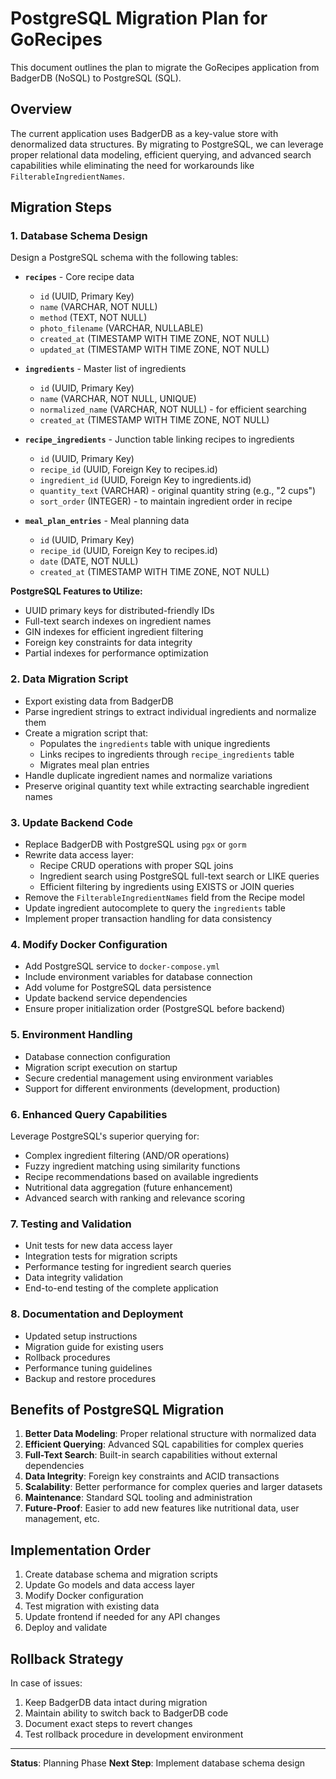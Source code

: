 # PostgreSQL Migration Plan for GoRecipes

This document outlines the plan to migrate the GoRecipes application from BadgerDB (NoSQL) to PostgreSQL (SQL).

## Overview

The current application uses BadgerDB as a key-value store with denormalized data structures. By migrating to PostgreSQL, we can leverage proper relational data modeling, efficient querying, and advanced search capabilities while eliminating the need for workarounds like `FilterableIngredientNames`.

## Migration Steps

### 1. Database Schema Design

Design a PostgreSQL schema with the following tables:

- **`recipes`** - Core recipe data
  - `id` (UUID, Primary Key)
  - `name` (VARCHAR, NOT NULL)
  - `method` (TEXT, NOT NULL)
  - `photo_filename` (VARCHAR, NULLABLE)
  - `created_at` (TIMESTAMP WITH TIME ZONE, NOT NULL)
  - `updated_at` (TIMESTAMP WITH TIME ZONE, NOT NULL)

- **`ingredients`** - Master list of ingredients
  - `id` (UUID, Primary Key)
  - `name` (VARCHAR, NOT NULL, UNIQUE)
  - `normalized_name` (VARCHAR, NOT NULL) - for efficient searching
  - `created_at` (TIMESTAMP WITH TIME ZONE, NOT NULL)

- **`recipe_ingredients`** - Junction table linking recipes to ingredients
  - `id` (UUID, Primary Key)
  - `recipe_id` (UUID, Foreign Key to recipes.id)
  - `ingredient_id` (UUID, Foreign Key to ingredients.id)
  - `quantity_text` (VARCHAR) - original quantity string (e.g., "2 cups")
  - `sort_order` (INTEGER) - to maintain ingredient order in recipe

- **`meal_plan_entries`** - Meal planning data
  - `id` (UUID, Primary Key)
  - `recipe_id` (UUID, Foreign Key to recipes.id)
  - `date` (DATE, NOT NULL)
  - `created_at` (TIMESTAMP WITH TIME ZONE, NOT NULL)

**PostgreSQL Features to Utilize:**
- UUID primary keys for distributed-friendly IDs
- Full-text search indexes on ingredient names
- GIN indexes for efficient ingredient filtering
- Foreign key constraints for data integrity
- Partial indexes for performance optimization

### 2. Data Migration Script

- Export existing data from BadgerDB
- Parse ingredient strings to extract individual ingredients and normalize them
- Create a migration script that:
  - Populates the `ingredients` table with unique ingredients
  - Links recipes to ingredients through `recipe_ingredients` table
  - Migrates meal plan entries
- Handle duplicate ingredient names and normalize variations
- Preserve original quantity text while extracting searchable ingredient names

### 3. Update Backend Code

- Replace BadgerDB with PostgreSQL using `pgx` or `gorm`
- Rewrite data access layer:
  - Recipe CRUD operations with proper SQL joins
  - Ingredient search using PostgreSQL full-text search or LIKE queries
  - Efficient filtering by ingredients using EXISTS or JOIN queries
- Remove the `FilterableIngredientNames` field from the Recipe model
- Update ingredient autocomplete to query the `ingredients` table
- Implement proper transaction handling for data consistency

### 4. Modify Docker Configuration

- Add PostgreSQL service to `docker-compose.yml`
- Include environment variables for database connection
- Add volume for PostgreSQL data persistence
- Update backend service dependencies
- Ensure proper initialization order (PostgreSQL before backend)

### 5. Environment Handling

- Database connection configuration
- Migration script execution on startup
- Secure credential management using environment variables
- Support for different environments (development, production)

### 6. Enhanced Query Capabilities

Leverage PostgreSQL's superior querying for:
- Complex ingredient filtering (AND/OR operations)
- Fuzzy ingredient matching using similarity functions
- Recipe recommendations based on available ingredients
- Nutritional data aggregation (future enhancement)
- Advanced search with ranking and relevance scoring

### 7. Testing and Validation

- Unit tests for new data access layer
- Integration tests for migration scripts
- Performance testing for ingredient search queries
- Data integrity validation
- End-to-end testing of the complete application

### 8. Documentation and Deployment

- Updated setup instructions
- Migration guide for existing users
- Rollback procedures
- Performance tuning guidelines
- Backup and restore procedures

## Benefits of PostgreSQL Migration

1. **Better Data Modeling**: Proper relational structure with normalized data
2. **Efficient Querying**: Advanced SQL capabilities for complex queries
3. **Full-Text Search**: Built-in search capabilities without external dependencies
4. **Data Integrity**: Foreign key constraints and ACID transactions
5. **Scalability**: Better performance for complex queries and larger datasets
6. **Maintenance**: Standard SQL tooling and administration
7. **Future-Proof**: Easier to add new features like nutritional data, user management, etc.

## Implementation Order

1. Create database schema and migration scripts
2. Update Go models and data access layer
3. Modify Docker configuration
4. Test migration with existing data
5. Update frontend if needed for any API changes
6. Deploy and validate

## Rollback Strategy

In case of issues:
1. Keep BadgerDB data intact during migration
2. Maintain ability to switch back to BadgerDB code
3. Document exact steps to revert changes
4. Test rollback procedure in development environment

---

**Status**: Planning Phase
**Next Step**: Implement database schema design

